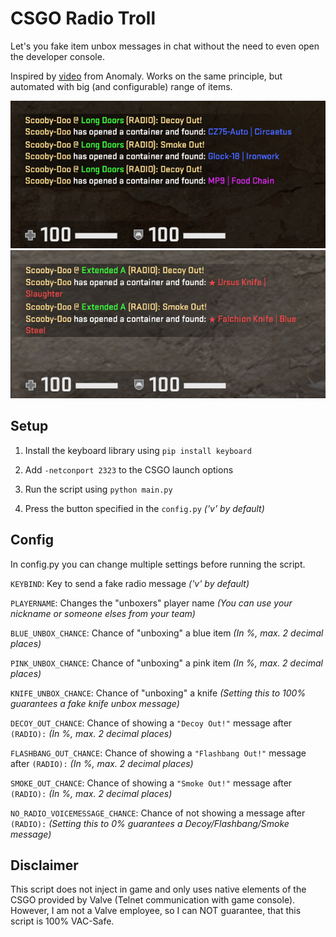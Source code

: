 # CSGO Radio Troll
Let's you fake item unbox messages in chat without the need to even open the developer console.

Inspired by [video](https://youtu.be/WMN_A_NC5DQ) from Anomaly. Works on the same principle, but automated with big (and configurable) range of items.

![Showcase1](Pictures/showcase1.png)
![Showcase2](Pictures/showcase2.png)

## Setup

1. Install the keyboard library using `pip install keyboard`

2. Add `-netconport 2323` to the CSGO launch options

3. Run the script using `python main.py`

4. Press the button specified in the `config.py` *('v' by default)*

## Config
In config.py you can change multiple settings before running the script.

`KEYBIND`: Key to send a fake radio message *('v' by default)*

`PLAYERNAME`: Changes the "unboxers" player name *(You can use your nickname or someone elses from your team)*

`BLUE_UNBOX_CHANCE`: Chance of "unboxing" a blue item *(In %, max. 2 decimal places)*

`PINK_UNBOX_CHANCE`: Chance of "unboxing" a pink item *(In %, max. 2 decimal places)*

`KNIFE_UNBOX_CHANCE`: Chance of "unboxing" a knife *(Setting this to 100% guarantees a fake knife unbox message)*

`DECOY_OUT_CHANCE`: Chance of showing a `"Decoy Out!"` message after `(RADIO):` *(In %, max. 2 decimal places)*

`FLASHBANG_OUT_CHANCE`: Chance of showing a `"Flashbang Out!"` message after `(RADIO):` *(In %, max. 2 decimal places)*

`SMOKE_OUT_CHANCE`: Chance of showing a `"Smoke Out!"` message after `(RADIO):` *(In %, max. 2 decimal places)*

`NO_RADIO_VOICEMESSAGE_CHANCE`: Chance of not showing a message after `(RADIO):` *(Setting this to 0% guarantees a Decoy/Flashbang/Smoke message)*

## Disclaimer
This script does not inject in game and only uses native elements of the CSGO provided by Valve (Telnet communication with game console). However, I am not a Valve employee, so I can NOT guarantee, that this script is 100% VAC-Safe.
